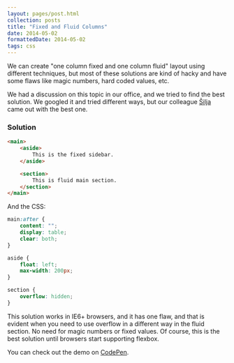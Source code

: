 ```yaml
---
layout: pages/post.html
collection: posts
title: "Fixed and Fluid Columns"
date: 2014-05-02
formattedDate: 2014-05-02
tags: css
---
```

We can create "one column fixed and one column fluid" layout using different techniques, but most of these solutions are kind of hacky and have some flaws like magic numbers, hard coded values, etc.

We had a discussion on this topic in our office, and we tried to find the best solution. We googled it and tried different ways, but our colleague [Šilja](https://github.com/vladimirsiljkovic) came out with the best one.

### Solution

```html
<main>
    <aside>
        This is the fixed sidebar.
    </aside>

    <section>
        This is fluid main section.
    </section>
</main>
```

And the CSS:

```css
main:after {
    content: "";
    display: table;
    clear: both;
}

aside {
    float: left;
    max-width: 200px;
}

section {
    overflow: hidden;
}
```

This solution works in IE6+ browsers, and it has one flaw, and that is evident when you need to use overflow in a different way in the fluid section. No need for magic numbers or fixed values. Of course, this is the best solution until browsers start supporting flexbox.

You can check out the demo on [CodePen](http://codepen.io/goschevski/pen/zDGvh).
